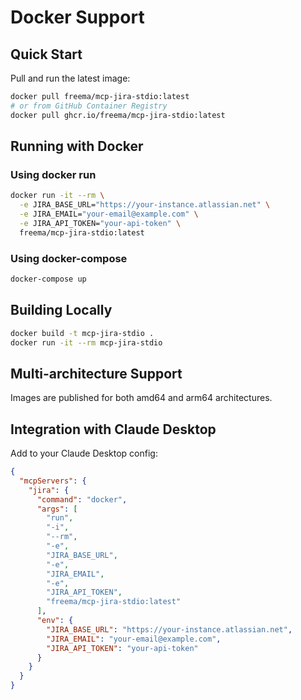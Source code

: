 # Docker Support

## Quick Start

Pull and run the latest image:

```bash
docker pull freema/mcp-jira-stdio:latest
# or from GitHub Container Registry
docker pull ghcr.io/freema/mcp-jira-stdio:latest
```

## Running with Docker

### Using docker run

```bash
docker run -it --rm \
  -e JIRA_BASE_URL="https://your-instance.atlassian.net" \
  -e JIRA_EMAIL="your-email@example.com" \
  -e JIRA_API_TOKEN="your-api-token" \
  freema/mcp-jira-stdio:latest
```

### Using docker-compose

```bash
docker-compose up
```

## Building Locally

```bash
docker build -t mcp-jira-stdio .
docker run -it --rm mcp-jira-stdio
```

## Multi-architecture Support

Images are published for both amd64 and arm64 architectures.

## Integration with Claude Desktop

Add to your Claude Desktop config:

```json
{
  "mcpServers": {
    "jira": {
      "command": "docker",
      "args": [
        "run",
        "-i",
        "--rm",
        "-e",
        "JIRA_BASE_URL",
        "-e",
        "JIRA_EMAIL",
        "-e",
        "JIRA_API_TOKEN",
        "freema/mcp-jira-stdio:latest"
      ],
      "env": {
        "JIRA_BASE_URL": "https://your-instance.atlassian.net",
        "JIRA_EMAIL": "your-email@example.com",
        "JIRA_API_TOKEN": "your-api-token"
      }
    }
  }
}
```
